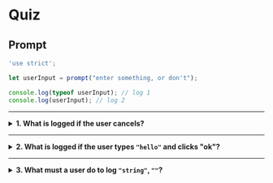 # Quiz

## Prompt

```js
'use strict';

let userInput = prompt("enter something, or don't");

console.log(typeof userInput); // log 1
console.log(userInput); // log 2
```

---

<details>
<summary><strong>1. What is logged if the user cancels?</strong></summary>
<br>

<details>
<summary><em>A. <code>"string"</code>, <code>"cancel"</code></em></summary>
<br>

✖ Nope.

A string is only returned by `prompt` when the user clicks "ok".

"cancel" may be written on the button, but that is now what the user is inputting.

</details>

<details>
<summary><em>B. <code>"string"</code>, <code>""</code></em></summary>
<br>

✖ Nope.

A string is only returned by `prompt` when the user clicks "ok".

Even if the text field is empty, canceling does not submit a string. To submit an empty
string the user must click "ok" with an empty input field.

</details>
<details>
<summary><em>C. <code>"undefined"</code>, <code>undefined</code></em></summary>
<br>

✖ Nope.

`prompt` will never return `undefined`, only a string or `null`.

`alert` does return `undefined`.

</details>
<details>
<summary><em>D. <code>"object"</code>, <code>null</code></em></summary>
<br>

✔ Correct!

Canceling a `prompt` returns `null`, and the type of is `"object"`.

</details>
<details>
<summary><em>E. <code>"null"</code>, <code>null</code></em></summary>
<br>

✖ Nope.

but close! Canceling a `prompt` _does_ return `null`, but the type of `null` _is not_
`"null"`. It is `"object"`.

</details>

</details>

---

<details>
<summary><strong>2. What is logged if the user types <code>"hello"</code> and clicks "ok"?</strong></summary>
<br>

<details>
<summary><em>A. <code>"string"</code>, <code>"ok"</code></em></summary>
<br>

✖ Nope.

The type will be `"string"`, but the value will be `"hello"`

"ok" is the name of the button, but `prompt` returns the value typed in the input field.

</details>
<details>
<summary><em>B. <code>"string"</code>, <code>"hello"</code></em></summary>
<br>

✔ Correct!

The return type for `prompt` is always `"string"` when the user clicks "ok".

Because they had typed `"hello"` in the field, that will be the return value.

</details>
<details>
<summary><em>C. <code>"undefined"</code>, <code>undefined</code></em></summary>
<br>

✖ Nope.

`prompt` will never return `undefined`, only a string or `null`.

`alert` does return `undefined`.

</details>
<details>
<summary><em>D. <code>"object"</code>, <code>null</code></em></summary>
<br>

✖ Nope.

Canceling a `prompt` returns `null`, and the type of is `"object"`.

But the user clicked "ok" so this is not the right answer.

</details>
<details>
<summary><em>E. <code>"null"</code>, <code>null</code></em></summary>
<br>

✖ Nope.

The user clicked "ok" not "cancel". So the return value will be a string.

And even if the user did cancel, this would be wrong. Canceling a `prompt` _does_ return
`null`, but the type of `null` _is not_ `"null"`. It is `"object"`.

</details>

</details>

---

<details>
<summary><strong>3. What must a user do to log <code>"string"</code>, <code>""</code>?</strong></summary>
<br>

<details>
<summary><em>A. type <code>"string"</code> and click "cancel"</em></summary>
<br>

✖ Nope.

Canceling will always return `null`, no matter what text the user typed in the input.

</details>
<details>
<summary><em>B. type nothing and click "cancel"</em></summary>
<br>

✖ Nope.

Canceling will always log `null`, no matter what text the user typed in the input.

</details>
<details>
<summary><em>C. type nothing and click "ok"</em></summary>
<br>

✔ Correct!

Typing nothing and clicking "ok" will return an _empty string_, a value with the type
`"string"` but no characters inside of it.

</details>
<details>
<summary><em>D. type <code>"string"</code> and click "ok"</em></summary>
<br>

✖ Nope.

Typing `"string"` and clicking ok will log `"string"` twice! Once because the input has
the type "string", and a second type because the input _is_ `"string"`!

This may seem strange at first, but with practice it will make sense.

</details>

</details>
